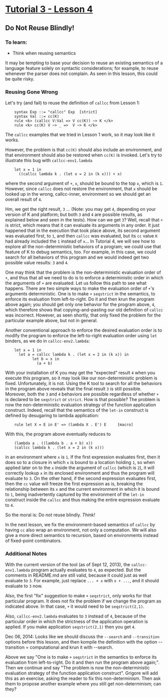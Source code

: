 # [Tutorial 3 - Lesson 4](https://www.youtube.com/watch?v=OXvtklaSaSQ)
## Do Not Reuse Blindly!

### To learn:
* Think when reusing semantics

It may be tempting to base your decision to reuse an existing semantics of a language feature solely on syntactic considerations; for example, to reuse whenever the parser does not complain.  As seen in this lesson, this could be quite risky.


### Reusing Gone Wrong
Let's try (and fail) to reuse the definition of `callcc` from Lesson 1:
```
	syntax Exp ::= "callcc" Exp  [strict]
	syntax Val ::= cc(K)
	rule <k> (callcc V:Val => V cc(K)) ~> K </k>
	rule <k> cc(K) V ~> _ =>  V ~> K </k>
```

The `callcc` examples that we tried in Lesson 1 work, so it may look like it works.

However, the problem is that `cc(K)` should also include an environment, and that environment should also be restored when `cc(K)` is invoked.  Let's try to illustrate this bug with `callcc-env1.lambda`
```
	let x = 1 in
	  ((callcc lambda k . (let x = 2 in (k x))) + x)
```

where the second argument of `+`, `x`, should be bound to the top `x`, which is `1`.  However, since `callcc` does not restore the environment, that `x` should be looked up in the wrong, callcc-inner, environment so we should get an overall result of `4`.

Hm, we get the right result, `3` ... (Note: you may get `4`, depending on your version of K and platform; but both `3` and `4` are possible results, as explained below and seen in the tests).  How can we get `3`?  Well, recall that `+` is strict, which means that it can evaluate its arguments in any order.  It just happened that in the execution that took place above, its second argument was evaluated first, to `1`, and then `callcc` was evaluated, but its `cc` value `K` had already included the `1` instead of `x`...  In Tutorial 4, we will see how to explore all the non-deterministic behaviors of a program; we could use that feature of K to debug semantics, too.  For example, in this case, we could search for all behaviors of this program and we would indeed get two possible value results: `3` and `4`.

One may think that the problem is the non-deterministic evaluation order of `+`, and thus that all we need to do is to enforce a deterministic order in which the arguments of `+` are evaluated.  Let us follow this path to see what happens.  There are two simple ways to make the evaluation order of `+`'s arguments deterministic.  One is to make `+` `seqstrict` in the semantics, to enforce its evaluation from left-to-right.  Do it and then krun the program above again; you should get only one behavior for the program above, `4`, which therefore shows that copying-and-pasting our old definition of `callcc` was incorrect.  However, as seen shortly, that only fixed the problem for the particular example above, but not in general.

Another conventional approach to enforce the desired evaluation order is to modify the program to enforce the left-to-right evaluation order using `let` binders, as we do in `callcc-env2.lambda`:
```
	let x = 1 in
	  let a = callcc lambda k . (let x = 2 in (k x)) in
            let b = x in
	          (a + b)
```

With your installation of K you may get the "expected" result `4` when you execute this program, so it may look like our non-deterministic problem is fixed.  Unfortunately, it is not.  Using the K tool to search for all the behaviors in the program above reveals that the final result `3` is still possible.  Moreover, both the `3` and `4` behaviors are possible regardless of whether `+` is declared to be `seqstrict` or `strict`.  How is that possible?  The problem is now the non-deterministic evaluation strategy of the function application construct.  Indeed, recall that the semantics of the `let-in` construct is defined by desugaring to lambda application:
```
	rule let X = E in E' => (lambda X . E') E     [macro]
```

With this, the program above eventually reduces to
```
	(lambda a . ((lambda b . a + b) x))
	(callcc lambda k . (let x = 2 in (k x)))
```

in an environment where `x` is `1`.  If the first expression evaluates first, then it does so to a closure in which `x` is bound to a location holding `1`, so when applied later on to the `x` inside the argument of `callcc` (which is `2`), it will correctly lookup `x` in its enclosed environment and thus the program will evaluate to `3`.  On the other hand, if the second expression evaluates first, then the `cc` value will freeze the first expression as is, breaking the relationship between its `x` and the current environment in which it is bound to `1`, being inadvertently captured by the environment of the `let-in` construct inside the `callcc` and thus making the entire expression
evaluate to `4`.

So the moral is: Do not reuse blindly.  *Think!*

In the next lesson, we fix the environment-based semantics of `callcc` by having `cc` also wrap an environment, not only a computation.  We will also give a more direct semantics to recursion, based on environments instead of fixed-point combinators.


### Additional Notes
With the current version of the tool (as of Sept 12, 2013), the `callcc-env1.lambda` program actually evaluates to `4`, as expected.  But the comments in README.md are still valid, because it could just as well evaluate to `3`.  For example, just replace `... + x` with `x + ...`, and it
should evaluate to `3` now.

Also, the first "fix" suggestion to make `+` `seqstrict`, only works for that particular program.  It does not fix the problem if we change the program as indicated above.  In that case, `+` it would need to be `seqstrict(2,1)`.

Also, `callcc-env2.lambda` evaluates to `3` instead of `4`, because of the particular order in which the strictness of the application operation is applied.  If you make application `seqstrict(2,1)` then you get `4`.

Dec 06, 2014: Looks like we should discuss the `--search` and `--transition` options before this lesson, and then kompile the definition with the option --transition = computational and krun it with --search.

Above we say "One is to make `+` `seqstrict` in the semantics to enforce its evaluation from left-to-right.  Do it and then run the program above again;".  Then we continue and say "The problem is now the non-deterministic evaluation strategy of the function application construct".  Grigore will add this as an exercise, asking the reader to fix this non-determinism. Then ask them to propose another example where you still get non-determinism; can they?

